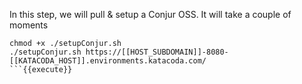 In this step, we will pull & setup a Conjur OSS. 
It will take a couple of moments

```
chmod +x ./setupConjur.sh
./setupConjur.sh https://[[HOST_SUBDOMAIN]]-8080-[[KATACODA_HOST]].environments.katacoda.com/
```{{execute}}
